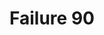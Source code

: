 ---
title: Failure 90
description: "Failure of Success Criterion 1.3.1 for incorrectly associating table headers and content via the headers and id attributes"
url: https://www.w3.org/WAI/WCAG21/Techniques/failures/F90
---